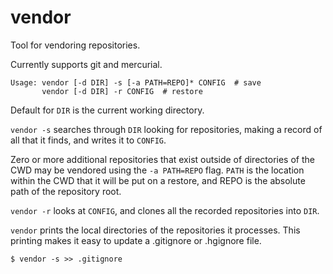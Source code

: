 # vendor
Tool for vendoring repositories.

Currently supports git and mercurial.

```
Usage: vendor [-d DIR] -s [-a PATH=REPO]* CONFIG  # save
       vendor [-d DIR] -r CONFIG  # restore
```

Default for `DIR` is the current working directory.

`vendor -s` searches through `DIR` looking for repositories, making a record of all that it finds, and writes it to `CONFIG`.

Zero or more additional repositories that exist outside of directories of the CWD may be vendored using the `-a PATH=REPO` flag. `PATH` is the location within the CWD that it will be put on a restore, and REPO is the absolute path of the repository root.

`vendor -r` looks at `CONFIG`, and clones all the recorded repositories into `DIR`.

`vendor` prints the local directories of the repositories it processes. This printing makes it easy to update a .gitignore or .hgignore file.
```
$ vendor -s >> .gitignore
```
